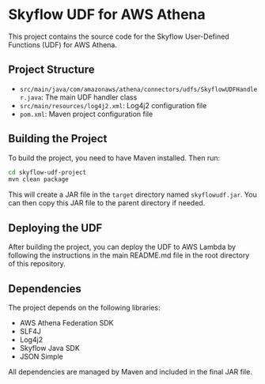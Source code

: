 # Skyflow UDF for AWS Athena

This project contains the source code for the Skyflow User-Defined Functions (UDF) for AWS Athena.

## Project Structure

- `src/main/java/com/amazonaws/athena/connectors/udfs/SkyflowUDFHandler.java`: The main UDF handler class
- `src/main/resources/log4j2.xml`: Log4j2 configuration file
- `pom.xml`: Maven project configuration file

## Building the Project

To build the project, you need to have Maven installed. Then run:

```bash
cd skyflow-udf-project
mvn clean package
```

This will create a JAR file in the `target` directory named `skyflowudf.jar`. You can then copy this JAR file to the parent directory if needed.

## Deploying the UDF

After building the project, you can deploy the UDF to AWS Lambda by following the instructions in the main README.md file in the root directory of this repository.

## Dependencies

The project depends on the following libraries:

- AWS Athena Federation SDK
- SLF4J
- Log4j2
- Skyflow Java SDK
- JSON Simple

All dependencies are managed by Maven and included in the final JAR file.
